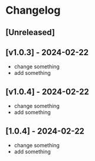 # Changelog

## [Unreleased]

## [v1.0.3] - 2024-02-22

- change something
- add something

## [v1.0.4] - 2024-02-22

- change something
- add something


## [1.0.4] - 2024-02-22

- change something
- add something


